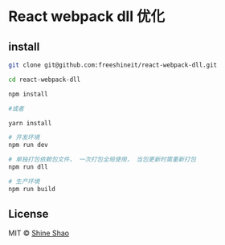 #  React webpack dll 优化

## install

```sh
git clone git@github.com:freeshineit/react-webpack-dll.git

cd react-webpack-dll

npm install

#或者

yarn install 

# 开发环境
npm run dev

# 单独打包依赖包文件， 一次打包全局使用， 当包更新时需重新打包
npm run dll 

# 生产环境
npm run build

```


## License

MIT © [Shine Shao](https://github.com/freeshineit)



